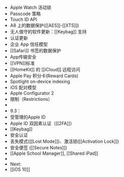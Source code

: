 - Apple Watch 活动锁
- Passcode 策略
- Touch ID API
- A8 上的数据保护([[AES]]-[[XTS]])
- 无人值守的软件更新：[[Keybag]] 支持
- 认证更新
- 企业 App 信任模型
- [[Safari]] 书签的数据保护
- App传输安全
- [[VPN]]标准
- [[HomeKit]] 的 [[iCloud]] 远程访问
- Apple Pay 积分卡(Reward Cards)
- Spotlight on-device indexing
- iOS 配对模型
- Apple Configurator 2
- 限制（Restrictions）
-
- 9.3：
- 受管理的Apple ID
- Apple ID 双因素认证（[[2FA]]）
- [[Keybag]]
- 安全认证
- 丢失模式([[Lost Mode]])、激活锁([[Activation Lock]])
- 安全便签 ([[Secure Notes]])
- [[Apple School Manager]], [[Shared iPad]]
-
- Next:
- [[iOS 10]]